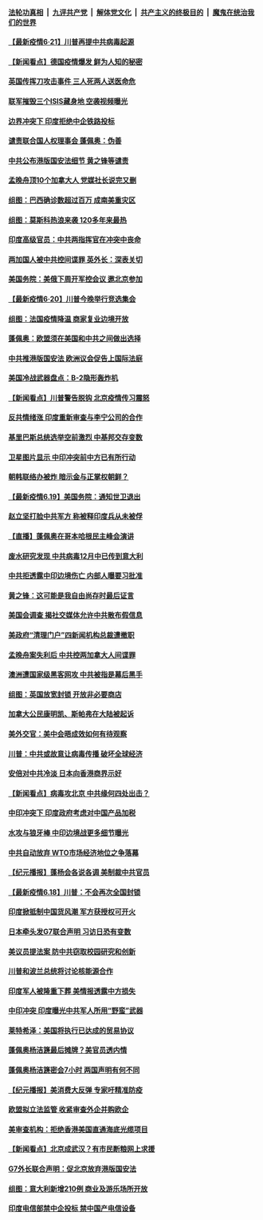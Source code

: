 

####  [法轮功真相](../../../../basic/blob/master/README.md?t=06211402) &nbsp;|&nbsp; [九评共产党](../../../../9ping.md/blob/master/README.md?t=06211402) &nbsp;|&nbsp; [解体党文化](../../../../jtdwh.md/blob/master/README.md?t=06211402)  &nbsp;|&nbsp; [共产主义的终极目的](../../../../gczydzjmd.md/blob/master/README.md?t=06211402) &nbsp;|&nbsp; [魔鬼在统治我们的世界](../../../../mgztzwmdsj.md/blob/master/README.md?t=06211402) 

#### [【最新疫情6·21】川普再提中共病毒起源](../pages/nsc418/n12196332.md?t=06211402) 

#### [【新闻看点】德国疫情爆发 鲜为人知的秘密](../pages/nsc418/n12200936.md?t=06211402) 

#### [英国传挥刀攻击事件 三人死两人送医命危](../pages/nsc418/n12201032.md?t=06211402) 

#### [联军摧毁三个ISIS藏身地 空袭视频曝光](../pages/nsc418/n12200929.md?t=06211402) 

#### [边界冲突下 印度拒绝中企铁路投标](../pages/nsc418/n12200851.md?t=06211402) 

#### [谴责联合国人权理事会 蓬佩奥：伪善](../pages/nsc418/n12200748.md?t=06211402) 

#### [中共公布港版国安法细节 黄之锋等谴责](../pages/nsc418/n12200535.md?t=06211402) 

#### [孟晚舟顶10个加拿大人 党媒社长说完又删](../pages/nsc418/n12200398.md?t=06211402) 

#### [组图：巴西确诊数超过百万 成南美重灾区](../pages/nsc418/n12200146.md?t=06211402) 

#### [组图：莫斯科热浪来袭 120多年来最热](../pages/nsc418/n12198528.md?t=06211402) 

#### [印度高级官员：中共两指挥官在冲突中丧命](../pages/nsc418/n12200340.md?t=06211402) 

#### [两加国人被中共控间谍罪 英外长：深表关切](../pages/nsc418/n12200284.md?t=06211402) 

#### [美国务院：美俄下周开军控会议 邀北京参加](../pages/nsc418/n12200097.md?t=06211402) 

#### [【最新疫情6·20】川普今晚举行竞选集会](../pages/nsc418/n12199376.md?t=06211402) 

#### [组图：法国疫情降温 商家复业边境开放](../pages/nsc418/n12197405.md?t=06211402) 

#### [蓬佩奥：欧盟须在美国和中共之间做出选择](../pages/nsc418/n12199184.md?t=06211402) 

#### [中共推港版国安法 欧洲议会促告上国际法庭](../pages/nsc418/n12199257.md?t=06211402) 

#### [美国冷战武器盘点：B-2隐形轰炸机](../pages/nsc418/n12199226.md?t=06211402) 

#### [【新闻看点】川普警告脱钩 北京疫情传习震怒](../pages/nsc418/n12198957.md?t=06211402) 

#### [反共情绪涨 印度重新审查与李宁公司的合作](../pages/nsc418/n12199030.md?t=06211402) 

#### [基里巴斯总统选举空前激烈 中基邦交存变数](../pages/nsc418/n12199073.md?t=06211402) 

#### [卫星图片显示 中印冲突前中方已有所行动](../pages/nsc418/n12198966.md?t=06211402) 

#### [朝韩联络办被炸 暗示金与正掌权朝鲜？](../pages/nsc418/n12198651.md?t=06211402) 

#### [【最新疫情6.19】美国务院：通知世卫退出](../pages/nsc418/n12196803.md?t=06211402) 

#### [赵立坚打脸中共军方 称被释印度兵从未被俘](../pages/nsc418/n12198632.md?t=06211402) 

#### [【直播】蓬佩奥在哥本哈根民主峰会演讲](../pages/nsc418/n12198355.md?t=06211402) 

#### [废水研究发现 中共病毒12月中已传到意大利](../pages/nsc418/n12198335.md?t=06211402) 

#### [中共拒透露中印边境伤亡 内部人曝要习批准](../pages/nsc418/n12198521.md?t=06211402) 

#### [黄之锋：这可能是我自由尚存时最后证言](../pages/nsc418/n12198585.md?t=06211402) 

#### [美国会调查 揭社交媒体允许中共散布假信息](../pages/nsc418/n12198310.md?t=06211402) 

#### [美政府“清理门户”四新闻机构总裁遭撤职](../pages/nsc418/n12198300.md?t=06211402) 

#### [孟晚舟案失利后 中共控两加拿大人间谍罪](../pages/nsc418/n12197993.md?t=06211402) 

#### [澳洲遭国家级黑客网攻 中共被指是幕后黑手](../pages/nsc418/n12197232.md?t=06211402) 

#### [组图：英国放宽封锁 开放非必要商店](../pages/nsc418/n12194454.md?t=06211402) 

#### [加拿大公民康明凯、斯帕弗在大陆被起诉](../pages/nsc418/n12197374.md?t=06211402) 

#### [美外交官：美中会晤成效如何有待观察](../pages/nsc418/n12196954.md?t=06211402) 

#### [川普：中共或故意让病毒传播 破坏全球经济](../pages/nsc418/n12196283.md?t=06211402) 

#### [安倍对中共冷淡 日本向香港商界示好](../pages/nsc418/n12196586.md?t=06211402) 

#### [【新闻看点】病毒攻北京 中共缘何四处出击？](../pages/nsc418/n12196497.md?t=06211402) 

#### [中印冲突下 印度政府考虑对中国产品加税](../pages/nsc418/n12196479.md?t=06211402) 

#### [水攻与狼牙棒 中印边境战更多细节曝光](../pages/nsc418/n12196307.md?t=06211402) 

#### [中共自动放弃 WTO市场经济地位之争落幕](../pages/nsc418/n12196264.md?t=06211402) 

#### [【纪元播报】蓬杨会各说各调 美制裁中共官员](../pages/nsc418/n12196138.md?t=06211402) 

#### [【最新疫情6.18】川普：不会再次全国封锁](../pages/nsc418/n12193644.md?t=06211402) 

#### [印度掀抵制中国货风潮 军方获授权可开火](../pages/nsc418/n12195858.md?t=06211402) 

#### [日本牵头发G7联合声明 习访日恐有变数](../pages/nsc418/n12195483.md?t=06211402) 

#### [美议员提法案 防中共窃取校园研究和创新](../pages/nsc418/n12195563.md?t=06211402) 

#### [川普和波兰总统将讨论核能源合作](../pages/nsc418/n12195791.md?t=06211402) 

#### [印度军人被隆重下葬 美情报透露中方损失](../pages/nsc418/n12195687.md?t=06211402) 

#### [中印冲突 印度曝光中共军人所用“野蛮”武器](../pages/nsc418/n12195119.md?t=06211402) 

#### [莱特希泽：美国将执行已达成的贸易协议](../pages/nsc418/n12195278.md?t=06211402) 

#### [蓬佩奥杨洁篪最后摊牌？美官员透内情](../pages/nsc418/n12195078.md?t=06211402) 

#### [蓬佩奥杨洁篪密会7小时 两国声明有何不同](../pages/nsc418/n12194738.md?t=06211402) 

#### [【纪元播报】美消费大反弹 专家吁精准防疫](../pages/nsc418/n12193751.md?t=06211402) 

#### [欧盟拟立法监管 收紧审查外企并购欧企](../pages/nsc418/n12193604.md?t=06211402) 

#### [美审查机构：拒绝香港美国直通海底光缆项目](../pages/nsc418/n12193561.md?t=06211402) 

#### [【新闻看点】北京成武汉？有市民断粮网上求援](../pages/nsc418/n12193215.md?t=06211402) 

#### [G7外长联合声明：促北京放弃港版国安法](../pages/nsc418/n12193181.md?t=06211402) 

#### [组图：意大利新增210例 商业及游乐场所开放](../pages/nsc418/n12191439.md?t=06211402) 

#### [印度电信部禁中企投标 禁中国产电信设备](../pages/nsc418/n12193167.md?t=06211402) 

